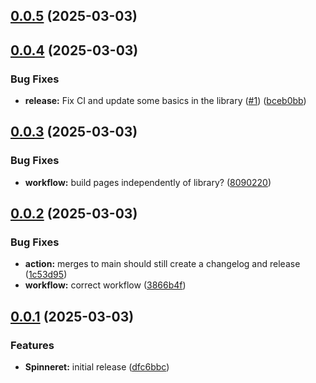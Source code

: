 ## [0.0.5](https://github.com/brekk/spinneret/compare/v0.0.4...v0.0.5) (2025-03-03)

## [0.0.4](https://github.com/brekk/spinneret/compare/v0.0.3...v0.0.4) (2025-03-03)


### Bug Fixes

* **release:** Fix CI and update some basics in the library ([#1](https://github.com/brekk/spinneret/issues/1)) ([bceb0bb](https://github.com/brekk/spinneret/commit/bceb0bbfa0e4de8a0e1fb51066b1bbc99b21bc4d))

## [0.0.3](https://github.com/brekk/spinneret/compare/v0.0.2...v0.0.3) (2025-03-03)


### Bug Fixes

* **workflow:** build pages independently of library? ([8090220](https://github.com/brekk/spinneret/commit/80902200a59d87c4fbe9f6ff689565d1259a0d78))

## [0.0.2](https://github.com/brekk/spinneret/compare/v0.0.1...v0.0.2) (2025-03-03)


### Bug Fixes

* **action:** merges to main should still create a changelog and release ([1c53d95](https://github.com/brekk/spinneret/commit/1c53d95fa8f6419efc4198cde003c469df95a626))
* **workflow:** correct workflow ([3866b4f](https://github.com/brekk/spinneret/commit/3866b4f1290b08dd4ec1282b0533fa3ddb8185d1))

## [0.0.1](https://github.com/brekk/spinneret/compare/dfc6bbc6da9b12182841b175d717109a418c4c26...v0.0.1) (2025-03-03)


### Features

* **Spinneret:** initial release ([dfc6bbc](https://github.com/brekk/spinneret/commit/dfc6bbc6da9b12182841b175d717109a418c4c26))

